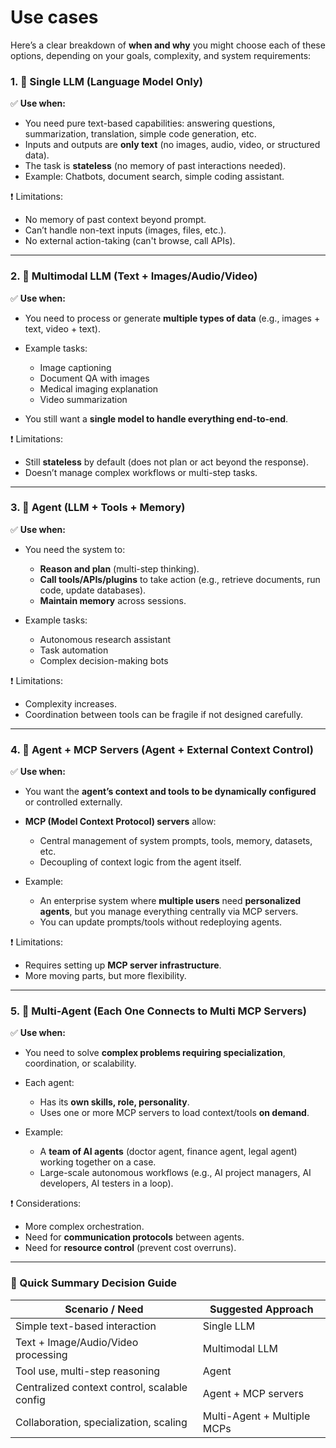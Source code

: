 # Use cases
Here’s a clear breakdown of **when and why** you might choose each of these options, depending on your goals, complexity, and system requirements:

### 1. 🔹 **Single LLM (Language Model Only)**

✅ **Use when:**

* You need pure text-based capabilities: answering questions, summarization, translation, simple code generation, etc.
* Inputs and outputs are **only text** (no images, audio, video, or structured data).
* The task is **stateless** (no memory of past interactions needed).
* Example: Chatbots, document search, simple coding assistant.

❗ Limitations:

* No memory of past context beyond prompt.
* Can’t handle non-text inputs (images, files, etc.).
* No external action-taking (can't browse, call APIs).

---

### 2. 🔹 **Multimodal LLM (Text + Images/Audio/Video)**

✅ **Use when:**

* You need to process or generate **multiple types of data** (e.g., images + text, video + text).
* Example tasks:

  * Image captioning
  * Document QA with images
  * Medical imaging explanation
  * Video summarization
* You still want a **single model to handle everything end-to-end**.

❗ Limitations:

* Still **stateless** by default (does not plan or act beyond the response).
* Doesn’t manage complex workflows or multi-step tasks.

---

### 3. 🔹 **Agent (LLM + Tools + Memory)**

✅ **Use when:**

* You need the system to:

  * **Reason and plan** (multi-step thinking).
  * **Call tools/APIs/plugins** to take action (e.g., retrieve documents, run code, update databases).
  * **Maintain memory** across sessions.
* Example tasks:

  * Autonomous research assistant
  * Task automation
  * Complex decision-making bots

❗ Limitations:

* Complexity increases.
* Coordination between tools can be fragile if not designed carefully.

---

### 4. 🔹 **Agent + MCP Servers (Agent + External Context Control)**

✅ **Use when:**

* You want the **agent’s context and tools to be dynamically configured** or controlled externally.
* **MCP (Model Context Protocol) servers** allow:

  * Central management of system prompts, tools, memory, datasets, etc.
  * Decoupling of context logic from the agent itself.
* Example:

  * An enterprise system where **multiple users** need **personalized agents**, but you manage everything centrally via MCP servers.
  * You can update prompts/tools without redeploying agents.

❗ Limitations:

* Requires setting up **MCP server infrastructure**.
* More moving parts, but more flexibility.

---

### 5. 🔹 **Multi-Agent (Each One Connects to Multi MCP Servers)**

✅ **Use when:**

* You need to solve **complex problems requiring specialization**, coordination, or scalability.
* Each agent:

  * Has its **own skills, role, personality**.
  * Uses one or more MCP servers to load context/tools **on demand**.
* Example:

  * A **team of AI agents** (doctor agent, finance agent, legal agent) working together on a case.
  * Large-scale autonomous workflows (e.g., AI project managers, AI developers, AI testers in a loop).

❗ Considerations:

* More complex orchestration.
* Need for **communication protocols** between agents.
* Need for **resource control** (prevent cost overruns).

---

### 🚦 Quick Summary Decision Guide

| Scenario / Need                              | Suggested Approach          |
| -------------------------------------------- | --------------------------- |
| Simple text-based interaction                | Single LLM                  |
| Text + Image/Audio/Video processing          | Multimodal LLM              |
| Tool use, multi-step reasoning               | Agent                       |
| Centralized context control, scalable config | Agent + MCP servers         |
| Collaboration, specialization, scaling       | Multi-Agent + Multiple MCPs |
